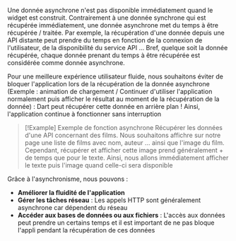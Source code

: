 Une donnée asynchrone n'est pas disponible immédiatement quand le widget est construit. Contrairement à une donnée synchrone qui est récupérée immédiatement, une donnée asynchrone met du temps à être récupérée / traitée. Par exemple, la récupération d'une donnée depuis une API distante peut prendre du temps en fonction de la connexion de l'utilisateur, de la disponibilité du service API ... Bref, quelque soit la donnée récupérée, chaque donnée prenant du temps à être récupérée est considérée comme donnée asynchrone.

Pour une meilleure expérience utilisateur fluide, nous souhaitons éviter de bloquer l'application lors de la récupération de la donnée asynchrone (Exemple : animation de chargement / Continuer d'utiliser l'application normalement puis afficher le résultat au moment de la récupération de la donnée) : Dart peut récupérer cette donnée en arrière plan ! Ainsi, l'application continue à fonctionner sans interruption

> [!Example] Exemple de fonction asynchrone
> Récupérer les données d'une API concernant des films. Nous souhaitons affichre sur notre page une liste de films avec nom, auteur ... ainsi que l'image du film. Cependant, récupérer et afficher cette image prend généralement + de temps que pour le texte. Ainsi, nous allons immédiatement afficher le texte puis l'image quand celle-ci sera disponible

Grâce à l'asynchronisme, nous pouvons :
- **Améliorer la fluidité de l'application**
- **Gérer les tâches réseau** : Les appels HTTP sont généralement asynchrone car dépendent du réseau
- **Accéder aux bases de données ou aux fichiers** : L'accès aux données peut prendre un certains temps et il est important de ne pas bloque l'appli pendant la récupération de ces données
